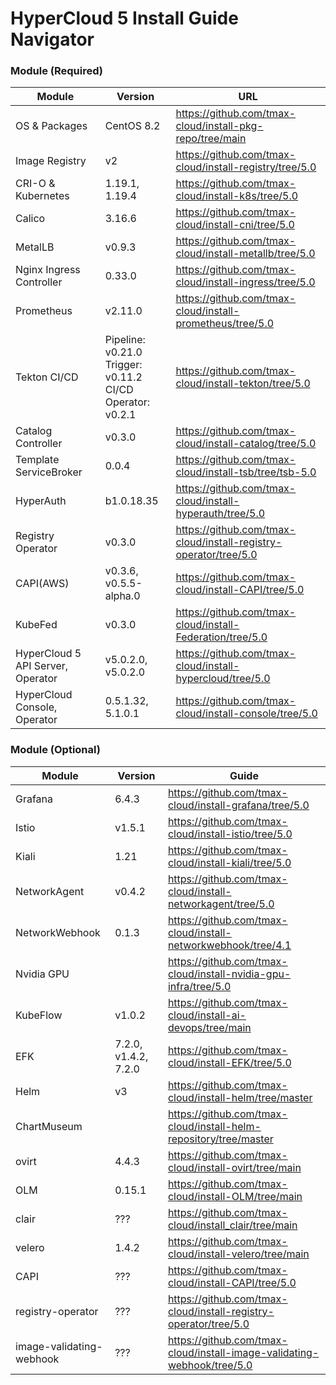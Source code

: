 # HyperCloud 5 Install Guide Navigator

### Module (Required)

| Module                            | Version                                                         | URL                                                              |
| --------------------------------- | --------------------------------------------------------------- | ---------------------------------------------------------------- |
| OS & Packages                     | CentOS 8.2                                                      | https://github.com/tmax-cloud/install-pkg-repo/tree/main         |
| Image Registry                    | v2                                                              | https://github.com/tmax-cloud/install-registry/tree/5.0          |
| CRI-O & Kubernetes                | 1.19.1, 1.19.4                                                  | https://github.com/tmax-cloud/install-k8s/tree/5.0               |
| Calico                            | 3.16.6                                                          | https://github.com/tmax-cloud/install-cni/tree/5.0               |
| MetalLB                           | v0.9.3                                                          | https://github.com/tmax-cloud/install-metallb/tree/5.0           |
| Nginx Ingress Controller          | 0.33.0                                                          | https://github.com/tmax-cloud/install-ingress/tree/5.0           |
| Prometheus                        | v2.11.0                                                         | https://github.com/tmax-cloud/install-prometheus/tree/5.0        |
| Tekton CI/CD                      | Pipeline: v0.21.0<br>Trigger: v0.11.2<br>CI/CD Operator: v0.2.1 | https://github.com/tmax-cloud/install-tekton/tree/5.0            |
| Catalog Controller                | v0.3.0                                                          | https://github.com/tmax-cloud/install-catalog/tree/5.0           |
| Template ServiceBroker            | 0.0.4                                                           | https://github.com/tmax-cloud/install-tsb/tree/tsb-5.0           |
| HyperAuth                         | b1.0.18.35                                                      | https://github.com/tmax-cloud/install-hyperauth/tree/5.0         |
| Registry Operator                 | v0.3.0                                                          | https://github.com/tmax-cloud/install-registry-operator/tree/5.0 |
| CAPI(AWS)                         | v0.3.6, v0.5.5-alpha.0                                          | https://github.com/tmax-cloud/install-CAPI/tree/5.0              |
| KubeFed                           | v0.3.0                                                          | https://github.com/tmax-cloud/install-Federation/tree/5.0        |
| HyperCloud 5 API Server, Operator | v5.0.2.0, v5.0.2.0                                              | https://github.com/tmax-cloud/install-hypercloud/tree/5.0        |
| HyperCloud Console, Operator      | 0.5.1.32, 5.1.0.1                                               | https://github.com/tmax-cloud/install-console/tree/5.0           |

### Module (Optional)

| Module                   | Version              | Guide                                                                   |
| ------------------------ | -------------------- | ----------------------------------------------------------------------- |
| Grafana                  | 6.4.3                | https://github.com/tmax-cloud/install-grafana/tree/5.0                  |
| Istio                    | v1.5.1               | https://github.com/tmax-cloud/install-istio/tree/5.0                    |
| Kiali                    | 1.21                 | https://github.com/tmax-cloud/install-kiali/tree/5.0                    |
| NetworkAgent             | v0.4.2               | https://github.com/tmax-cloud/install-networkagent/tree/5.0             |
| NetworkWebhook           | 0.1.3                | https://github.com/tmax-cloud/install-networkwebhook/tree/4.1           |
| Nvidia GPU               |                      | https://github.com/tmax-cloud/install-nvidia-gpu-infra/tree/5.0         |
| KubeFlow                 | v1.0.2               | https://github.com/tmax-cloud/install-ai-devops/tree/main               |
| EFK                      | 7.2.0, v1.4.2, 7.2.0 | https://github.com/tmax-cloud/install-EFK/tree/5.0                      |
| Helm                     | v3                   | https://github.com/tmax-cloud/install-helm/tree/master                  |
| ChartMuseum              |                      | https://github.com/tmax-cloud/install-helm-repository/tree/master       |
| ovirt                    | 4.4.3                | https://github.com/tmax-cloud/install-ovirt/tree/main                   |
| OLM                      | 0.15.1               | https://github.com/tmax-cloud/install-OLM/tree/main                     |
| clair                    | ???                  | https://github.com/tmax-cloud/install_clair/tree/main                   |
| velero                   | 1.4.2                | https://github.com/tmax-cloud/install-velero/tree/main                  |
| CAPI                     | ???                  | https://github.com/tmax-cloud/install-CAPI/tree/5.0                     |
| registry-operator        | ???                  | https://github.com/tmax-cloud/install-registry-operator/tree/5.0        |
| image-validating-webhook | ???                  | https://github.com/tmax-cloud/install-image-validating-webhook/tree/5.0 |
